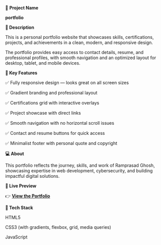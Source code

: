 📌 **Project Name**

**portfolio**


**📝 Description**

This is a personal portfolio website that showcases skills, certifications, projects, and achievements in a clean, modern, and responsive design.

The portfolio provides easy access to contact details, resume, and professional profiles, with smooth navigation and an optimized layout for desktop, tablet, and mobile devices.

**🌟 Key Features**

✅ Fully responsive design — looks great on all screen sizes

✅ Gradient branding and professional layout

✅ Certifications grid with interactive overlays

✅ Project showcase with direct links

✅ Smooth navigation with no horizontal scroll issues

✅ Contact and resume buttons for quick access

✅ Minimalist footer with personal quote and copyright


**💻 About**

This portfolio reflects the journey, skills, and work of Ramprasad Ghosh, showcasing expertise in web development, cybersecurity, and building impactful digital solutions.

**🚀 Live Preview**

👉 **[View the Portfolio](https://ramghosh16rg.github.io/Portfolio/)**

**📂 Tech Stack**

HTML5

CSS3 (with gradients, flexbox, grid, media queries)

JavaScript


